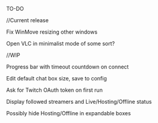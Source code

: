 TO-DO


//Current release

Fix WinMove resizing other windows

Open VLC in minimalist mode of some sort?


//WIP

Progress bar with timeout countdown on connect

Edit default chat box size, save to config

Ask for Twitch OAuth token on first run

Display followed streamers and Live/Hosting/Offline status

Possibly hide Hosting/Offline in expandable boxes
